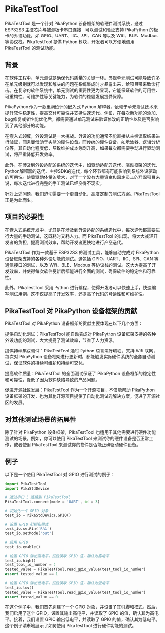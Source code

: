 # PikaTestTool

PikaTestTool 是一个针对 PikaPython 设备框架的软硬件测试系统，通过 ESP32S3 主控芯片与被测板卡串口连接，可以测试和验证支持 PikaPython 的板卡的外设功能，如 GPIO、UART、IIC、SPI、CAN 等以及 Wifi、BLE、Modbus 等协议栈。PikaTestTool 提供 Python 模块，开发者可以方便地调用 PikaTestTool 的测试功能。

## 背景

在软件工程中，单元测试是确保代码质量的关键一环。忽视单元测试可能导致许多在单元级别就可以发现和解决的问题在系统集成时才暴露出来，给项目带来致命打击。在复杂的软件系统中，单元测试的重要性更为显现，它能保证软件的可用性、可重构性、可维护性等关键能力，为软件的稳健发展提供保障。

PikaPython 作为一款重新设计的嵌入式 Python 解释器，依赖于单元测试技术来提升软件稳定性，提高交付可靠性并支持快速迭代。例如，在每次新功能的添加、bug修复或者性能优化后，都需要通过单元测试来验证修改的正确性以及是否影响到了其他部分的功能。

在嵌入式领域，外设测试是一大挑战。外设的功能通常不能直接从主控读取结果进行验证，而需要借助于实际的硬件设备。而传统的硬件设备，如示波器、逻辑分析仪等，其自动化程度低，导致维护成本急剧升高，如果每次都需要手动进行驱动测试，将严重降低开发效率。

此外，在涉及到外设适配的系统的迭代中，如驱动适配的迭代、驱动框架的迭代、Python解释器的迭代、主控SDK的迭代，每个环节都有可能影响到系统外设驱动的可用性。随着驱动体量的增大，对于一个没有大量资金和固定员工的开源项目来说，每次迭代进行完整的手工测试已经变得不现实。

针对上述问题，我们迫切需要一个更自动化、高度定制的测试方案。PikaTestTool 正是为此而生。

## 项目的必要性

在嵌入式系统开发中，尤其是在涉及到外设适配的系统迭代中，每次迭代都需要进行大量的手动测试，这既耗时又耗人力。而 PikaTestTool 的出现，将大大减轻开发者的负担，提高测试效率，帮助开发者更快地进行产品迭代。

PikaTestTool 作为一款基于 ESP32S3 的测试工具，能够自动完成对 PikaPython 设备框架支持的各种外设功能的测试。这包括 GPIO、UART、IIC、SPI、CAN 等通信接口的测试，以及 Wifi、BLE、Modbus 等协议栈的测试。这大大提高了开发效率，并使得每次软件更新后都能进行全面的测试，确保软件的稳定性和可靠性。

此外，PikaTestTool 采用 Python 进行编程，使得开发者可以快速上手，快速编写测试用例。这不仅提高了开发效率，还提高了代码的可读性和可维护性。

## PikaTestTool 对 PikaPython 设备框架的贡献

PikaTestTool 对 PikaPython 设备框架的贡献主要体现在以下几个方面：

提供自动化测试：PikaTestTool 能自动完成对 PikaPython 设备框架支持的各种外设功能的测试，大大提高了测试效率，节省了人力资源。

提供持续集成测试：PikaTestTool 通过 Python 语言进行编程，支持 Wifi 联网，每次对 PikaPython 设备框架进行更新时，都能触发实际硬件系统的全套自动测试，保证软件的持续可维护和持续可交付。

提高软件质量：PikaTestTool 的全面测试保证了 PikaPython 设备框架的稳定性和可靠性，降低了因为软件缺陷导致的产品问题。

促进开源社区发展：PikaTestTool 作为一个开源项目，不仅能帮助 PikaPython 设备框架的开发，也为其他开源项目提供了自动化测试的解决方案，促进了开源社区的发展。

## 对其他测试场景的拓展性

除了针对 PikaPython 设备框架，PikaTestTool 也适用于其他需要进行硬件功能测试的场景。例如，你可以使用 PikaTestTool 来测试你的硬件设备是否正常工作，或者使用 PikaTestTool 来测试你的软件是否能正确驱动硬件设备。

## 例子

以下是一个使用 PikaTestTool 对 GPIO 进行测试的例子：

``` python
import PikaTestTool
import PikaStdDevice

# 通过串口 3 连接到 PikaTestTool
PikaTestTool.connect(mode = 'UART', id = 3)

# 初始化一个 GPIO 对象
test_io = PikaStdDevice.GPIO()

# 设置 GPIO 引脚和模式
test_io.setPin('PA1')
test_io.setMode('out')

# 启用 GPIO
test_io.enable()

# 设置 GPIO 输出高电平，然后读取 GPIO 值，确认为高电平
test_io.high()
test_tool_io_number = 1
tested_value = PikaTestTool.read_gpio_value(test_tool_io_number)
assert tested_value == 1

# 设置 GPIO 输出低电平，然后读取 GPIO 值，确认为低电平
test_io.low()
tested_value = PikaTestTool.read_gpio_value(test_tool_io_number)
assert tested_value == 0
```

在这个例子中，我们首先创建了一个 GPIO 对象，并设置了其引脚和模式。然后，我们启用了这个 GPIO，设置其输出高电平，并读取了 GPIO 的值，确认其为高电平。接着，我们设置 GPIO 输出低电平，并读取了 GPIO 的值，确认其为低电平。这个例子清晰地展示了如何使用 PikaTestTool 进行硬件功能的测试。
